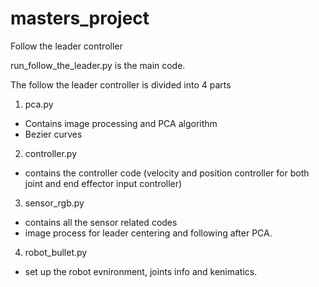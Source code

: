 # masters_project
Follow the leader controller

run_follow_the_leader.py is the main code.

The follow the leader controller is divided into 4 parts

1. pca.py
  - Contains image processing and PCA algorithm
  - Bezier curves
 
2. controller.py
  - contains the controller code (velocity and position controller for both joint and end effector input controller)

3. sensor_rgb.py
  - contains all the sensor related codes
  - image process for leader centering and following after PCA.

4. robot_bullet.py
  - set up the robot evnironment, joints info and kenimatics. 
